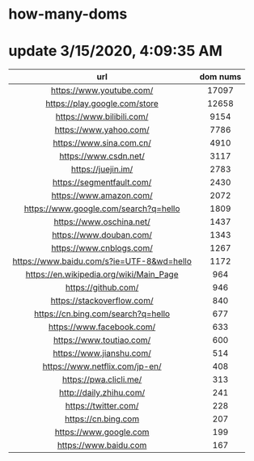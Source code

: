 # how-many-doms

# update 3/15/2020, 4:09:35 AM

url | dom nums
:-: | :-:
https://www.youtube.com/ | 17097
https://play.google.com/store | 12658
https://www.bilibili.com/ | 9154
https://www.yahoo.com/ | 7786
https://www.sina.com.cn/ | 4910
https://www.csdn.net/ | 3117
https://juejin.im/ | 2783
https://segmentfault.com/ | 2430
https://www.amazon.com/ | 2072
https://www.google.com/search?q=hello | 1809
https://www.oschina.net/ | 1437
https://www.douban.com/ | 1343
https://www.cnblogs.com/ | 1267
https://www.baidu.com/s?ie=UTF-8&wd=hello | 1172
https://en.wikipedia.org/wiki/Main_Page | 964
https://github.com/ | 946
https://stackoverflow.com/ | 840
https://cn.bing.com/search?q=hello | 677
https://www.facebook.com/ | 633
https://www.toutiao.com/ | 600
https://www.jianshu.com/ | 514
https://www.netflix.com/jp-en/ | 408
https://pwa.clicli.me/ | 313
http://daily.zhihu.com/ | 241
https://twitter.com/ | 228
https://cn.bing.com | 207
https://www.google.com | 199
https://www.baidu.com | 167
